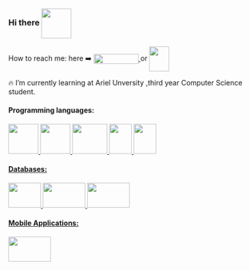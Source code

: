 ### Hi there <img style="vertical-align:middle" src="https://user-images.githubusercontent.com/44750349/124947185-4a944500-e018-11eb-93b8-d3d00114b6c6.png" width="60" height="60" />
How to reach me: here :arrow_right: 
<a href="https://www.linkedin.com/in/avichaynega/" onclick="window.open(this.href,'_blank'); return false;">
  <img align="center" src="https://user-images.githubusercontent.com/44750349/124949797-8cbe8600-e01a-11eb-9dbf-4aba9713ad3b.png" width="90" height="20" />
</a>
or 
<a href="mailto:avichay881@gmail.com?">
<img align="center" src="https://icons-for-free.com/iconfiles/png/512/email+gmail+google+internet+message+icon-1320192780259745073.png" width="40" height="50"/>
</a> 


<!--
**avichaynega/avichaynega** is a ✨ _special_ ✨ repository because its `README.md` (this file) appears on your GitHub profile.

Here are some ideas to get you started:

- 🔭 I’m currently working on ...
- 🌱 I’m currently learning ...
- 👯 I’m looking to collaborate on ...
- 🤔 I’m looking for help with ...
- 💬 Ask me about ...
- 📫 How to reach me: ...
- 😄 Pronouns: ...
- ⚡ Fun fact: ...
-->
:fire: I’m currently learning at Ariel Unversity ,third year Computer Science student.

#### Programming languages:

<a href="#">
  <img src="https://upload.wikimedia.org/wikipedia/commons/1/19/C_Logo.png" width="60" height="60" />
  <img src="https://upload.wikimedia.org/wikipedia/commons/thumb/1/18/ISO_C%2B%2B_Logo.svg/1200px-ISO_C%2B%2B_Logo.svg.png" width="60" height="60" /> 
  <img src="https://www.code4kids.d-world.co.il/wp-content/uploads/2018/06/python-logo.png" width="70" height="60" />  
  <img src="https://upload.wikimedia.org/wikipedia/he/0/05/Java_Logo.svg.png" width="45" height="60" />
  <img src="https://upload.wikimedia.org/wikipedia/commons/a/a7/React-icon.svg" width="45" height="60" />
  


#### Databases:

<img src="https://cdn2.iconfinder.com/data/icons/line-design-database-set-4/21/sql-badge-512.png" width="65" height="50"/> 
 <img src="https://upload.wikimedia.org/wikipedia/commons/3/32/Mongo-db-logo.png" width="85" height="50"/> 
 <img src="https://upload.wikimedia.org/wikipedia/commons/b/bd/Firebase_Logo.png" width="85" height="50"/> 

#### Mobile Applications:
<img src="https://www.bugfixblog.com/wp-content/uploads/2017/01/android-studio-logo.png" width="85" height="50"/>
</a>

